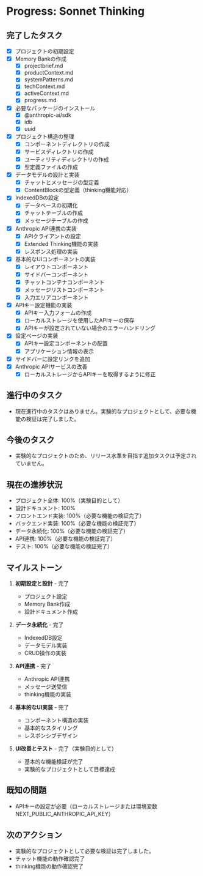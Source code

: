 # Progress: Sonnet Thinking

## 完了したタスク
- [x] プロジェクトの初期設定
- [x] Memory Bankの作成
  - [x] projectbrief.md
  - [x] productContext.md
  - [x] systemPatterns.md
  - [x] techContext.md
  - [x] activeContext.md
  - [x] progress.md
- [x] 必要なパッケージのインストール
  - [x] @anthropic-ai/sdk
  - [x] idb
  - [x] uuid
- [x] プロジェクト構造の整理
  - [x] コンポーネントディレクトリの作成
  - [x] サービスディレクトリの作成
  - [x] ユーティリティディレクトリの作成
  - [x] 型定義ファイルの作成
- [x] データモデルの設計と実装
  - [x] チャットとメッセージの型定義
  - [x] ContentBlockの型定義（thinking機能対応）
- [x] IndexedDBの設定
  - [x] データベースの初期化
  - [x] チャットテーブルの作成
  - [x] メッセージテーブルの作成
- [x] Anthropic API連携の実装
  - [x] APIクライアントの設定
  - [x] Extended Thinking機能の実装
  - [x] レスポンス処理の実装
- [x] 基本的なUIコンポーネントの実装
  - [x] レイアウトコンポーネント
  - [x] サイドバーコンポーネント
  - [x] チャットコンテナコンポーネント
  - [x] メッセージリストコンポーネント
  - [x] 入力エリアコンポーネント
- [x] APIキー設定機能の実装
  - [x] APIキー入力フォームの作成
  - [x] ローカルストレージを使用したAPIキーの保存
  - [x] APIキーが設定されていない場合のエラーハンドリング
- [x] 設定ページの実装
  - [x] APIキー設定コンポーネントの配置
  - [x] アプリケーション情報の表示
- [x] サイドバーに設定リンクを追加
- [x] Anthropic APIサービスの改善
  - [x] ローカルストレージからAPIキーを取得するように修正

## 進行中のタスク
- 現在進行中のタスクはありません。実験的なプロジェクトとして、必要な機能の検証は完了しました。

## 今後のタスク
- 実験的なプロジェクトのため、リリース水準を目指す追加タスクは予定されていません。

## 現在の進捗状況
- プロジェクト全体: 100%（実験目的として）
- 設計ドキュメント: 100%
- フロントエンド実装: 100%（必要な機能の検証完了）
- バックエンド実装: 100%（必要な機能の検証完了）
- データ永続化: 100%（必要な機能の検証完了）
- API連携: 100%（必要な機能の検証完了）
- テスト: 100%（必要な機能の検証完了）

## マイルストーン
1. **初期設定と設計** - 完了
   - プロジェクト設定
   - Memory Bank作成
   - 設計ドキュメント作成

2. **データ永続化** - 完了
   - IndexedDB設定
   - データモデル実装
   - CRUD操作の実装

3. **API連携** - 完了
   - Anthropic API連携
   - メッセージ送受信
   - thinking機能の実装

4. **基本的なUI実装** - 完了
   - コンポーネント構造の実装
   - 基本的なスタイリング
   - レスポンシブデザイン

5. **UI改善とテスト** - 完了（実験目的として）
   - 基本的な機能検証が完了
   - 実験的なプロジェクトとして目標達成

## 既知の問題
- APIキーの設定が必要（ローカルストレージまたは環境変数 NEXT_PUBLIC_ANTHROPIC_API_KEY）

## 次のアクション
- 実験的なプロジェクトとして必要な検証は完了しました。
- チャット機能の動作確認完了
- thinking機能の動作確認完了
